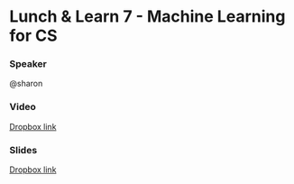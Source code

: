 # Lunch & Learn 7 - Machine Learning for CS

### Speaker
@sharon

### Video
[Dropbox link](https://drive.google.com/open?id=1YDEiO72eKnC0Fbo3kSZ7Us2H-O4cT38A)

### Slides
[Dropbox link](https://drive.google.com/open?id=1Sg2Ar_hy-B9HhURf3Gyhy9TvDTSZ6zo3)
